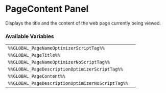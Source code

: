 # PageContent Panel

Displays the title and the content of the web page currently being viewed.

### Available Variables
|||
|---|---|
| `%%GLOBAL_PageNameOptimizerScriptTag%%` |
| `%%GLOBAL_PageTitle%%` |
| `%%GLOBAL_PageNameOptimizerNoScriptTag%%` |
| `%%GLOBAL_PageDescriptionOptimizerScriptTag%%` |
| `%%GLOBAL_PageContent%%` |
| `%%GLOBAL_PageDescriptionOptimizerNoScriptTag%%` |
